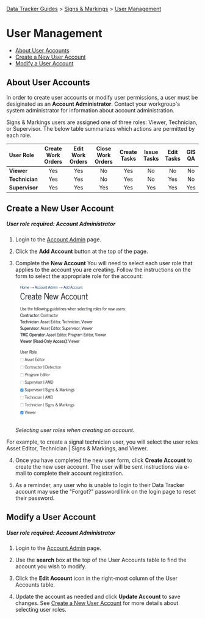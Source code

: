[Data Tracker Guides](./) > [Signs & Markings](/signs_markings#signs-and-markings-data-tracker-user-guides) > [User Management](user_management.md)

# User Management

- [About User Accounts](#about-user-accounts)
- [Create a New User Account](#create-a-new-user-account)
- [Modify a User Account](#modify-a-user-account)

## About User Accounts

In order to create user accounts or modify user permissions, a user must be desiginated as an **Account Administrator**. Contact your workgroup's system administrator for information about account administration.

Signs & Markings users are assigned one of three roles: Viewer, Technician, or Supervisor. The below table summarizes which actions are permitted by each role.

User Role       | Create Work Orders | Edit Work Orders | Close Work Orders |Create Tasks | Issue Tasks | Edit Tasks | GIS QA |
:---            | :---:              | :---:            | :---:             |:---:        | :---:       | :---:      | :---:  |
**Viewer**      | Yes                | Yes              | No                |Yes          | No          | No         | No     |
**Technician**  | Yes                | Yes              | No                |Yes          | No          | Yes        | No     |
**Supervisor**  | Yes                | Yes              | Yes               |Yes          | Yes         | Yes        | Yes    |

## Create a New User Account

##### User role required: Account Administrator

1. Login to the [Account Admin](http://transportation.austintexas.io/data-tracker/#home/account-admin2/add-account/) page.

2. Click the **Add Account** button at the top of the page.

3. Complete the **New Account** You will need to select each user role that applies to the account you are creating. Follow the instructions on the form to select the appropriate role for the account:

    <img src="../images/user_role_selection.png" width="300">

    *Selecting user roles when creating an account.*

For example, to create a signal technician user, you will select the user roles Asset Editor, Technician \| Signs & Markings, and Viewer.

4. Once you have completed the new user form, click **Create Account** to create the new user account. The user will be sent instructions via e-mail to complete their account registration.

5. As a reminder, any user who is unable to login to their Data Tracker account may use the "Forgot?" password link on the login page to reset their password.

## Modify a User Account

##### User role required: Account Administrator

1. Login to the [Account Admin](http://transportation.austintexas.io/data-tracker/#home/account-admin2/add-account/) page.

2. Use the **search** box at the top of the User Accounts table to find the account you wish to modify.

3. Click the **Edit Account** icon in the right-most column of the User Accounts table.

4. Update the account as needed and click **Update Account** to save changes. See [Create a New User Account](#create-a-new-user-account) for more details about selecting user roles.













